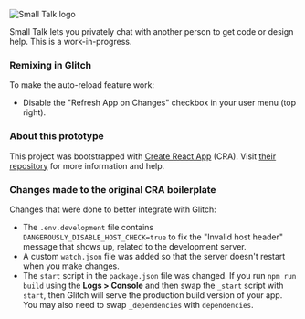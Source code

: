 ![Small Talk logo](https://cdn.glitch.com/fe7cff61-183f-4cbc-bbca-80e4e664896f%2Fsmalltalk.svg?1525948269989)

Small Talk lets you privately chat with another person to get code or design help. This is a work-in-progress.

### Remixing in Glitch

To make the auto-reload feature work:

* Disable the "Refresh App on Changes" checkbox in your user menu (top right).

### About this prototype

This project was bootstrapped with [Create React App](https://github.com/facebookincubator/create-react-app) (CRA). Visit [their repository](https://github.com/facebookincubator/create-react-app) for more information and help.

### Changes made to the original CRA boilerplate

Changes that were done to better integrate with Glitch:

* The `.env.development` file contains `DANGEROUSLY_DISABLE_HOST_CHECK=true` to fix the "Invalid host header" message that shows up, related to the development server.
* A custom `watch.json` file was added so that the server doesn't restart when you make changes.
* The `start` script in the `package.json` file was changed. If you run `npm run build` using the **Logs > Console** and then swap the `_start` script with `start`, then Glitch will serve the production build version of your app. You may also need to swap `_dependencies` with `dependencies`.

